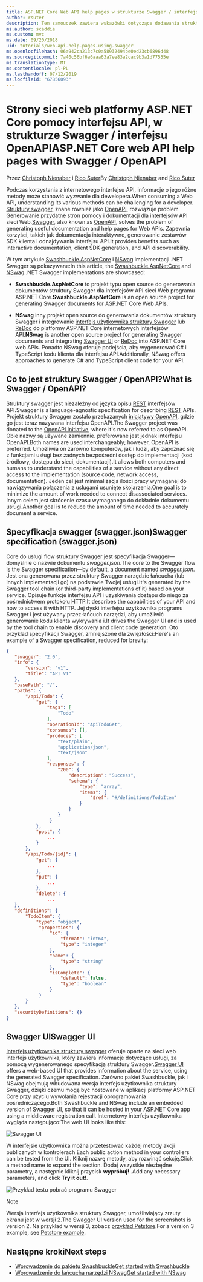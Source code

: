 ```yaml
---
title: ASP.NET Core Web API help pages w strukturze Swagger / interfejsu OpenAPI
author: rsuter
description: Ten samouczek zawiera wskazówki dotyczące dodawania struktury Swagger, aby generować dokumentację i strony dla aplikacji interfejsu API sieci Web pomocy.
ms.author: scaddie
ms.custom: mvc
ms.date: 09/20/2018
uid: tutorials/web-api-help-pages-using-swagger
ms.openlocfilehash: 06a942ca213c7c0a58932494be0ed23cb6896d48
ms.sourcegitcommit: 7a40c56bf6a6aaa63a7ee83a2cac9b3a1d77555e
ms.translationtype: MT
ms.contentlocale: pl-PL
ms.lasthandoff: 07/12/2019
ms.locfileid: "67856093"
---
```

# <a name="aspnet-core-web-api-help-pages-with-swagger--openapi"></a><span data-ttu-id="f339e-103">Strony sieci web platformy ASP.NET Core pomocy interfejsu API, w strukturze Swagger / interfejsu OpenAPI</span><span class="sxs-lookup"><span data-stu-id="f339e-103">ASP.NET Core web API help pages with Swagger / OpenAPI</span></span>

<span data-ttu-id="f339e-104">Przez [Christoph Nienaber](https://twitter.com/zuckerthoben) i [Rico Suter](https://blog.rsuter.com/)</span><span class="sxs-lookup"><span data-stu-id="f339e-104">By [Christoph Nienaber](https://twitter.com/zuckerthoben) and [Rico Suter](https://blog.rsuter.com/)</span></span>

<span data-ttu-id="f339e-105">Podczas korzystania z internetowego interfejsu API, informacje o jego różne metody może stanowić wyzwanie dla dewelopera.</span><span class="sxs-lookup"><span data-stu-id="f339e-105">When consuming a Web API, understanding its various methods can be challenging for a developer.</span></span> <span data-ttu-id="f339e-106">[Struktury swagger](https://swagger.io/), znane również jako [OpenAPI](https://www.openapis.org/), rozwiązuje problem Generowanie przydatne stron pomocy i dokumentacji dla interfejsów API sieci Web.</span><span class="sxs-lookup"><span data-stu-id="f339e-106">[Swagger](https://swagger.io/), also known as [OpenAPI](https://www.openapis.org/), solves the problem of generating useful documentation and help pages for Web APIs.</span></span> <span data-ttu-id="f339e-107">Zapewnia korzyści, takich jak dokumentacja interaktywne, generowanie zestawów SDK klienta i odnajdywania interfejsu API.</span><span class="sxs-lookup"><span data-stu-id="f339e-107">It provides benefits such as interactive documentation, client SDK generation, and API discoverability.</span></span>

<span data-ttu-id="f339e-108">W tym artykule [Swashbuckle.AspNetCore](https://github.com/domaindrivendev/Swashbuckle.AspNetCore) i [NSwag](https://github.com/RicoSuter/NSwag) implementacji .NET Swagger są pokazywane:</span><span class="sxs-lookup"><span data-stu-id="f339e-108">In this article, the [Swashbuckle.AspNetCore](https://github.com/domaindrivendev/Swashbuckle.AspNetCore) and [NSwag](https://github.com/RicoSuter/NSwag) .NET Swagger implementations are showcased:</span></span>

* <span data-ttu-id="f339e-109">**Swashbuckle.AspNetCore** to projekt typu open source do generowania dokumentów struktury Swagger dla interfejsów API sieci Web programu ASP.NET Core.</span><span class="sxs-lookup"><span data-stu-id="f339e-109">**Swashbuckle.AspNetCore** is an open source project for generating Swagger documents for ASP.NET Core Web APIs.</span></span>

* <span data-ttu-id="f339e-110">**NSwag** inny projekt open source do generowania dokumentów struktury Swagger i integrowanie [interfejs użytkownika struktury Swagger](https://swagger.io/swagger-ui/) lub [ReDoc](https://github.com/Rebilly/ReDoc) do platformy ASP.NET Core internetowych interfejsów API.</span><span class="sxs-lookup"><span data-stu-id="f339e-110">**NSwag** is another open source project for generating Swagger documents and integrating [Swagger UI](https://swagger.io/swagger-ui/) or [ReDoc](https://github.com/Rebilly/ReDoc) into ASP.NET Core web APIs.</span></span> <span data-ttu-id="f339e-111">Ponadto NSwag oferuje podejścia, aby wygenerować C# i TypeScript kodu klienta dla interfejsu API.</span><span class="sxs-lookup"><span data-stu-id="f339e-111">Additionally, NSwag offers approaches to generate C# and TypeScript client code for your API.</span></span>

## <a name="what-is-swagger--openapi"></a><span data-ttu-id="f339e-112">Co to jest struktury Swagger / OpenAPI?</span><span class="sxs-lookup"><span data-stu-id="f339e-112">What is Swagger / OpenAPI?</span></span>

<span data-ttu-id="f339e-113">Struktury swagger jest niezależny od języka opisu [REST](https://en.wikipedia.org/wiki/Representational_state_transfer) interfejsów API.</span><span class="sxs-lookup"><span data-stu-id="f339e-113">Swagger is a language-agnostic specification for describing [REST](https://en.wikipedia.org/wiki/Representational_state_transfer) APIs.</span></span> <span data-ttu-id="f339e-114">Projekt struktury Swagger zostało przekazanych [inicjatywy OpenAPI](https://www.openapis.org/), gdzie go jest teraz nazywana interfejsu OpenAPI.</span><span class="sxs-lookup"><span data-stu-id="f339e-114">The Swagger project was donated to the [OpenAPI Initiative](https://www.openapis.org/), where it's now referred to as OpenAPI.</span></span> <span data-ttu-id="f339e-115">Obie nazwy są używane zamiennie. preferowane jest jednak interfejsu OpenAPI.</span><span class="sxs-lookup"><span data-stu-id="f339e-115">Both names are used interchangeably; however, OpenAPI is preferred.</span></span> <span data-ttu-id="f339e-116">Umożliwia on zarówno komputerów, jak i ludzi, aby zapoznać się z funkcjami usługi bez żadnych bezpośredni dostęp do implementacji (kod źródłowy, dostępu do sieci, dokumentacji).</span><span class="sxs-lookup"><span data-stu-id="f339e-116">It allows both computers and humans to understand the capabilities of a service without any direct access to the implementation (source code, network access, documentation).</span></span> <span data-ttu-id="f339e-117">Jeden cel jest minimalizacja ilości pracy wymaganej do nawiązywania połączenia z usługami usunięte skojarzenia.</span><span class="sxs-lookup"><span data-stu-id="f339e-117">One goal is to minimize the amount of work needed to connect disassociated services.</span></span> <span data-ttu-id="f339e-118">Innym celem jest skrócenie czasu wymaganego do dokładnie dokumentu usługi.</span><span class="sxs-lookup"><span data-stu-id="f339e-118">Another goal is to reduce the amount of time needed to accurately document a service.</span></span>

## <a name="swagger-specification-swaggerjson"></a><span data-ttu-id="f339e-119">Specyfikacja swagger (swagger.json)</span><span class="sxs-lookup"><span data-stu-id="f339e-119">Swagger specification (swagger.json)</span></span>

<span data-ttu-id="f339e-120">Core do usługi flow struktury Swagger jest specyfikacja Swagger&mdash;domyślnie o nazwie dokumentu *swagger.json*.</span><span class="sxs-lookup"><span data-stu-id="f339e-120">The core to the Swagger flow is the Swagger specification&mdash;by default, a document named *swagger.json*.</span></span> <span data-ttu-id="f339e-121">Jest ona generowana przez struktury Swagger narzędzie łańcucha (lub innych implementacji go) na podstawie Twojej usługi.</span><span class="sxs-lookup"><span data-stu-id="f339e-121">It's generated by the Swagger tool chain (or third-party implementations of it) based on your service.</span></span> <span data-ttu-id="f339e-122">Opisuje funkcje interfejsu API i uzyskiwania dostępu do niego za pośrednictwem protokołu HTTP.</span><span class="sxs-lookup"><span data-stu-id="f339e-122">It describes the capabilities of your API and how to access it with HTTP.</span></span> <span data-ttu-id="f339e-123">Jej dyski interfejsu użytkownika programu Swagger i jest używany przez łańcuch narzędzi, aby umożliwić generowanie kodu klienta wykrywania i.</span><span class="sxs-lookup"><span data-stu-id="f339e-123">It drives the Swagger UI and is used by the tool chain to enable discovery and client code generation.</span></span> <span data-ttu-id="f339e-124">Oto przykład specyfikacji Swagger, zmniejszone dla zwięzłości:</span><span class="sxs-lookup"><span data-stu-id="f339e-124">Here's an example of a Swagger specification, reduced for brevity:</span></span>

```json
{
   "swagger": "2.0",
   "info": {
       "version": "v1",
       "title": "API V1"
   },
   "basePath": "/",
   "paths": {
       "/api/Todo": {
           "get": {
               "tags": [
                   "Todo"
               ],
               "operationId": "ApiTodoGet",
               "consumes": [],
               "produces": [
                   "text/plain",
                   "application/json",
                   "text/json"
               ],
               "responses": {
                   "200": {
                       "description": "Success",
                       "schema": {
                           "type": "array",
                           "items": {
                               "$ref": "#/definitions/TodoItem"
                           }
                       }
                   }
                }
           },
           "post": {
               ...
           }
       },
       "/api/Todo/{id}": {
           "get": {
               ...
           },
           "put": {
               ...
           },
           "delete": {
               ...
   },
   "definitions": {
       "TodoItem": {
           "type": "object",
            "properties": {
                "id": {
                    "format": "int64",
                    "type": "integer"
                },
                "name": {
                    "type": "string"
                },
                "isComplete": {
                    "default": false,
                    "type": "boolean"
                }
            }
       }
   },
   "securityDefinitions": {}
}
```

## <a name="swagger-ui"></a><span data-ttu-id="f339e-125">Swagger UI</span><span class="sxs-lookup"><span data-stu-id="f339e-125">Swagger UI</span></span>

<span data-ttu-id="f339e-126">[Interfejs użytkownika struktury swagger](https://swagger.io/swagger-ui/) oferuje oparte na sieci web interfejs użytkownika, który zawiera informacje dotyczące usługi, za pomocą wygenerowanego specyfikacją struktury Swagger.</span><span class="sxs-lookup"><span data-stu-id="f339e-126">[Swagger UI](https://swagger.io/swagger-ui/) offers a web-based UI that provides information about the service, using the generated Swagger specification.</span></span> <span data-ttu-id="f339e-127">Zarówno pakiet Swashbuckle, jak i NSwag obejmują wbudowana wersja interfejs użytkownika struktury Swagger, dzięki czemu mogą być hostowane w aplikacji platformy ASP.NET Core przy użyciu wywołania rejestracji oprogramowania pośredniczącego.</span><span class="sxs-lookup"><span data-stu-id="f339e-127">Both Swashbuckle and NSwag include an embedded version of Swagger UI, so that it can be hosted in your ASP.NET Core app using a middleware registration call.</span></span> <span data-ttu-id="f339e-128">Internetowy interfejs użytkownika wygląda następująco:</span><span class="sxs-lookup"><span data-stu-id="f339e-128">The web UI looks like this:</span></span>

![Swagger UI](web-api-help-pages-using-swagger/_static/swagger-ui.png)

<span data-ttu-id="f339e-130">W interfejsie użytkownika można przetestować każdej metody akcji publicznych w kontrolerach.</span><span class="sxs-lookup"><span data-stu-id="f339e-130">Each public action method in your controllers can be tested from the UI.</span></span> <span data-ttu-id="f339e-131">Kliknij nazwę metody, aby rozwinąć sekcję.</span><span class="sxs-lookup"><span data-stu-id="f339e-131">Click a method name to expand the section.</span></span> <span data-ttu-id="f339e-132">Dodaj wszystkie niezbędne parametry, a następnie kliknij przycisk **wypróbuj!** .</span><span class="sxs-lookup"><span data-stu-id="f339e-132">Add any necessary parameters, and click **Try it out!**.</span></span>

![Przykład testu pobrać programu Swagger](web-api-help-pages-using-swagger/_static/get-try-it-out.png)

> [!NOTE]
> <span data-ttu-id="f339e-134">Wersja interfejs użytkownika struktury Swagger, umożliwiający zrzuty ekranu jest w wersji 2.</span><span class="sxs-lookup"><span data-stu-id="f339e-134">The Swagger UI version used for the screenshots is version 2.</span></span> <span data-ttu-id="f339e-135">Na przykład w wersji 3, zobacz [przykład Petstore](https://petstore.swagger.io/).</span><span class="sxs-lookup"><span data-stu-id="f339e-135">For a version 3 example, see [Petstore example](https://petstore.swagger.io/).</span></span>

## <a name="next-steps"></a><span data-ttu-id="f339e-136">Następne kroki</span><span class="sxs-lookup"><span data-stu-id="f339e-136">Next steps</span></span>

* [<span data-ttu-id="f339e-137">Wprowadzenie do pakietu Swashbuckle</span><span class="sxs-lookup"><span data-stu-id="f339e-137">Get started with Swashbuckle</span></span>](xref:tutorials/get-started-with-swashbuckle)
* [<span data-ttu-id="f339e-138">Wprowadzenie do łańcucha narzędzi NSwag</span><span class="sxs-lookup"><span data-stu-id="f339e-138">Get started with NSwag</span></span>](xref:tutorials/get-started-with-nswag)
